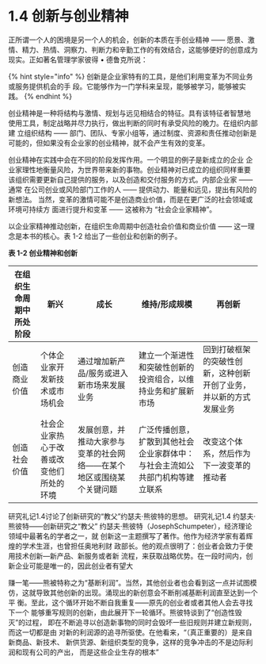 # 1.4 创新与创业精神

&#x20;       正所谓一个人的困境是另一个人的机会，创新的本质在手创业精神 —— 愿景、激 情、精力、热情、洞察力、判断力和辛勤工作的有效结合，这能够便好的创意成为现实。正如著名管理学家彼得 • 德鲁克所说：&#x20;

{% hint style="info" %}
创新是企业家特有的工具，是他们利用变革为不同业务或服务提供机会的手 段。它能够作为一门学科来呈现，能够被学习，能够被实践。
{% endhint %}

&#x20;       创业精神是一种将结构与激情、规划与远见相结合的特征。具有该特征者智慧地 使用工具，制定战略并尽力执行，做出判断的同时有承受风险的晚力。在组织内部建 立组织结构 —— 部门、团队、专家小组等，通过制度、资源和责任推动创新是可能的，但如果没有企业家的创业精神，就不会产生有效的变革。&#x20;

&#x20;       创业精神在实践中会在不同的阶段发挥作用。一个明显的例子是新成立的企业 企业家理性地衡量风险，为世界带来新的事物。创业精神对已成立的组织同样重要 该组织需要更新自己提供的服务，以及创造和交付服务的方式。内部企业家 —— 通常 在公司创业或风险部门工作的人 —— 提供动力、能量和远见，提出有风险的新想法。 当然，变革的激情可能不是创造商业价值，而是在更广泛的社会领域或环境可持续方 面进行提升和变革 —— 这被称为 “社会企业家精神”。&#x20;

&#x20;       以企业家精神推动创新，在组织生命周期中创造社会价值和商业价值 —— 这一理 念是本书的核心。表 1-2 给出了一些创业和创新的例子。

&#x20;**表 1-2 创业精神和创新**&#x20;

| 在组织生命周期中所处阶段 |  新兴 | 成长  | 维持/形成规模  | 再创新  |
| - | - | - | - | - |
| 创造商业价值  | 个体企业家开发新技术或市场机会  | 通过增加新产品/服务或进入新市场来发展业务  | 建立一个渐进性和突破性创新的投资组合，以维持业务和扩展新市场  |  回到打破框架的突破性创新，这种创新开创了业务，并以新的方式发展业务 |
|  创造社会价值 | 社会企业家热心于改善或改变他们所处的环境  | 发展创意，并推动大家参与变革的社会网络——在某个地区或围绕某个关键问题  | 广泛传播创意，扩散到其他社会企业家群体中：与社会主流如公共部门机构等建立联系  | 改变这个体系，然后作为下一波变革的推动者  |

研究礼记1.4讨论了创新研究的“教父”约瑟夫·熊彼特的思想。 研究礼记1.4 约瑟夫·熊彼特——创新研究之“教父” 约瑟夫·熊彼特（JosephSchumpeter），经济理论领域中最著名的学者之一，就 创新这一主题撰写了著作。他作为经济学家有着辉煌的学术生涯，也曾担任奥地利财 政部长。他的观点很明了：创业者会致力于使用技术创新—新产品、新服务或者新 流程，来获取战略优势。在一段时间内，创新企业可能是唯一的，因此创业者有望大

赚一笔——熊被特称之为“基断利润”。当然，其他创业者也会看到这一点并试图模 仿，这就导致其他创新的出现。涌现出的新创意会不断削减基断利润直至达到一个平 衡。至此，这个循环开始不断自我重复——原先的创业者或者其他人会去寻找下一个 能够重写规则的创新，由此展开下一轮循环。熊彼特谈到了“创造性毁灭”的过程， 即在不断追寻以创造新事物的同时会毁坏一些旧规则并建立新规则，而这一切都是由 对新的利润源的追寻所驱使。在他看来，“（真正重要的）是来自新商品、新技术、 新供货源、新组织类型的竞争，这样的竞争冲击的不是边际利润和现有公司的产出， 而是这些企业生存的根本”

